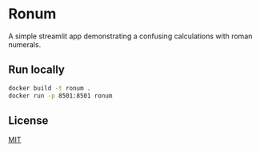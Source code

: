# Ronum

A simple streamlit app demonstrating a confusing calculations with roman numerals.

## Run locally

```bash
docker build -t ronum .
docker run -p 8501:8501 ronum
```

## License
[MIT](LICENSE)
